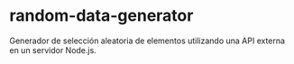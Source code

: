 # random-data-generator
Generador de selección aleatoria de elementos utilizando una API externa en un servidor Node.js.
